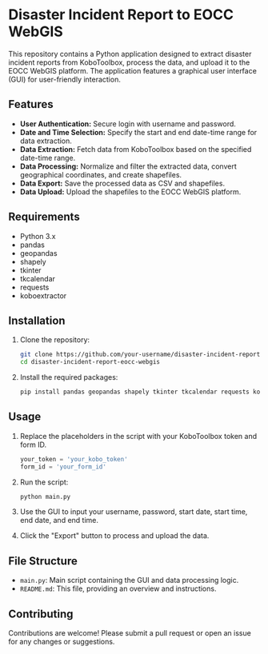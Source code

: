 # Disaster Incident Report to EOCC WebGIS

This repository contains a Python application designed to extract disaster incident reports from KoboToolbox, process the data, and upload it to the EOCC WebGIS platform. The application features a graphical user interface (GUI) for user-friendly interaction.

## Features

- **User Authentication:** Secure login with username and password.
- **Date and Time Selection:** Specify the start and end date-time range for data extraction.
- **Data Extraction:** Fetch data from KoboToolbox based on the specified date-time range.
- **Data Processing:** Normalize and filter the extracted data, convert geographical coordinates, and create shapefiles.
- **Data Export:** Save the processed data as CSV and shapefiles.
- **Data Upload:** Upload the shapefiles to the EOCC WebGIS platform.

## Requirements

- Python 3.x
- pandas
- geopandas
- shapely
- tkinter
- tkcalendar
- requests
- koboextractor

## Installation

1. Clone the repository:
    ```sh
    git clone https://github.com/your-username/disaster-incident-report-eocc-webgis.git
    cd disaster-incident-report-eocc-webgis
    ```

2. Install the required packages:
    ```sh
    pip install pandas geopandas shapely tkinter tkcalendar requests koboextractor
    ```

## Usage

1. Replace the placeholders in the script with your KoboToolbox token and form ID.

    ```python
    your_token = 'your_kobo_token'
    form_id = 'your_form_id'
    ```

2. Run the script:
    ```sh
    python main.py
    ```

3. Use the GUI to input your username, password, start date, start time, end date, and end time.

4. Click the "Export" button to process and upload the data.

## File Structure

- `main.py`: Main script containing the GUI and data processing logic.
- `README.md`: This file, providing an overview and instructions.

## Contributing

Contributions are welcome! Please submit a pull request or open an issue for any changes or suggestions.
